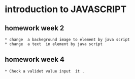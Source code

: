 # introduction to JAVASCRIPT 
  ## homework week 2 
    * change  a backeground image to element by java script 
    * change  a text  in element by java script 
    
  ## homework week 4 
    * Check a validet value input  it .
    
